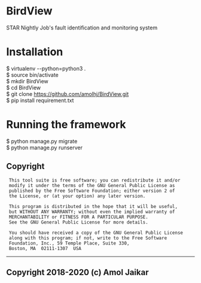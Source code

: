 # BirdView
STAR Nightly Job's fault identification and monitoring system


# Installation  
$ virtualenv --python=python3 .  
$ source bin/activate  
$ mkdir BirdView  
$ cd BirdView  
$ git clone https://github.com/amolhj/BirdView.git  
$ pip install requirement.txt


# Running the framework  
$ python manage.py migrate  
$ python manage.py runserver    



Copyright
  ----------
     This tool suite is free software; you can redistribute it and/or
     modify it under the terms of the GNU General Public License as
     published by the Free Software Foundation; either version 2 of
     the License, or (at your option) any later version.

     This program is distributed in the hope that it will be useful,
     but WITHOUT ANY WARRANTY; without even the implied warranty of
     MERCHANTABILITY or FITNESS FOR A PARTICULAR PURPOSE.
     See the GNU General Public License for more details.

     You should have received a copy of the GNU General Public License
     along with this program; if not, write to the Free Software
     Foundation, Inc., 59 Temple Place, Suite 330,
     Boston, MA  02111-1307  USA


--------------------------------------------------------------------------- 
  Copyright 2018-2020 (c) Amol Jaikar <amol at bnl.gov>
---------------------------------------------------------------------------

